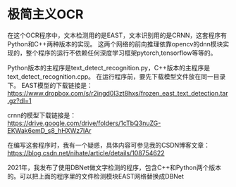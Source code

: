 # 极简主义OCR
在这个OCR程序中，文本检测用的是EAST，文本识别用的是CRNN，这套程序有Python和C++两种版本的实现。
这两个网络的前向推理依靠opencv的dnn模块实现的，整个程序的运行不依赖任何深度学习框架pytorch,tensorflow等等的。

Python版本的主程序是text_detect_recognition.py，C++版本的主程序是text_detect_recognition.cpp。
在运行程序前，要先下载模型文件放在同一目录下。
EAST模型的下载链接是：https://www.dropbox.com/s/r2ingd0l3zt8hxs/frozen_east_text_detection.tar.gz?dl=1

crnn的模型下载链接是：https://drive.google.com/drive/folders/1cTbQ3nuZG-EKWak6emD_s8_hHXWz7lAr

在编写这套程序时，我有一个疑惑，具体内容可参见我的CSDN博客文章：
https://blog.csdn.net/nihate/article/details/108754622

2021年，我发布了使用DBNet做文字检测的程序，包含C++和Python两个版本的。可以把上面的程序里的文件检测模块EAST网络替换成DBNet

